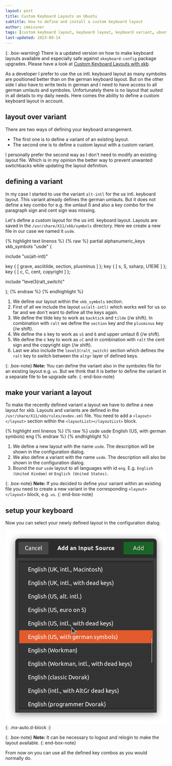 ```yaml
---
layout: post
title: Custom Keyboard Layouts on Ubuntu
subtitle: How to define and install a custom keyboard layout
author: cmeissner
tags: [custom keyboard layout, keyboard layout, keyboard variant, ubuntu]
last-updated: 2023-09-14
---
```


{: .box-warning}
There is a updated version on how to make keyboard layouts available and especially safe against `xkeyboard-config` package upgrades.
Please have a look at [Custom Keyboard Layouts with xkb](../2023-09-16-custom-keyboard-layouts-with-xkb).

As a developer I prefer to use the us intl. keyboard layout as many symboles are positioned better than on the german keyboard layout.
But on the other side I also have to write texts in german and I need to have access to all german umlauts and symboles. Unfortunately there is no layout that suited in all details to my daily needs. Here comes the ability to define a custom keyboard layout in account.

## layout over variant

There are two ways of defining your keyboard arrangement.

* The first one is to define a variant of an existing layout.
* The second one is to define a custom layout with a custom variant.

I personally prefer the second way as I don't need to modify an existing layout file. Which is in my opinion the better way to prevent unwanted switchbacks while updating the layout definition.

## defining a variant

In my case I started to use the variant `alt-intl` for the us intl. keyboard layout. This variant already defines the german umlauts. But it does not define a key combo for e.g. the umlaut ß and also a key combo for the paragraph sign and cent sign was missing.

Let's define a custom layout for the us intl. keyboard layout. Layouts are saved in the `/usr/share/X11/xkb/symbols` directory. Here we create a new file in our case we named it `usde`.

<!-- markdownlint-disable MD033 -->
{% highlight text linenos %}
{% raw %}
partial alphanumeric_keys
xkb_symbols "usde" {

   include "us(alt-intl)"

   key <TLDE> { [    grave,    asciitilde,    section,    plusminus    ] };
   key <AC02> { [    s,        S,             ssharp,     U1E9E        ] };
   key <AB03> { [    c,        C,             cent,       copyright    ] };

   include "level3(ralt_switch)"

};
{% endraw %}
{% endhighlight %}
<!-- markdownlint-enable MD033 -->

1. We define our layout within the `xkb_symbols` section.
2. First of all we include the layout `us(alt-intl)` which works well for us so far and we don't want to define all the keys again.
3. We define the tilde key to work as `backtick` and `tilde` (/w shift). In combination with `ralt` we define the `section` key and the `plusminus` key (/w shift).
4. We define the s key to work as `sS` and `ß` and upper umlaut ß (/w shift).
5. We define the c key to work as `cC` and in combination with `ralt` the cent sign and the copyright sign  (/w shift).
6. Last we also include the `level3(ralt_switch)` section which defines the `ralt` key to switch between the `altgr` layer of defined keys.

{: .box-note}
**Note:** You can define the variant also in the symboles file for an existing layout e.g. `us`. But we think that it is better to define the variant in a separate file to be upgrade safe.
{: end-box-note}

## make your variant a layout

To make the recently defined variant a layout we have to define a new layout for xkb. Layouts and variants are defined in the `/usr/share/X11/xkb/rules/evdev.xml` file. You need to add a `<layout></layout>` section within the `<layoutList></layoutList>` block.

<!-- markdownlint-disable MD033 -->
{% highlight xml linenos %}
{% raw %}
<layout>
  <configItem>
    <name>usde</name>
    <shortDescription>usde</shortDescription>
    <description>English (US, with german symbols)</description>
    <languageList>
      <iso639Id>eng</iso639Id>
    </languageList>
  </configItem>
</layout>
{% endraw %}
{% endhighlight %}
<!-- markdownlint-enable MD033 -->

1. We define a new layout with the name `usde`. The description will be shown in the configuration dialog.
2. We also define a variant with the name `usde`. The description will also be shown in the configuration dialog.
3. Bound the our `usde` layout to all languages with id `eng`. E.g. `English (United Kindom)` or `Englich (United States)`.

{: .box-note}
**Note:** If you decided to define your variant within an existing file you need to create a new variant in the corresponding `<layout></layout>` block, e.g. `us`.
{: end-box-note}

## setup your keyboard

Now you can select your newly defined layout in the configuration dialog.

![Select your keyboard layout](../assets/img/select_keyboard_layout.png){: .mx-auto.d-block :}

{: .box-note}
**Note:** It can be necessary to logout and relogin to make the layout available.
{: end-box-note}

From now on you can use all the defined key combos as you would normally do.
